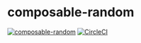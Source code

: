 composable-random
=================

[![composable-random](https://img.shields.io/maven-central/v/dev.marksman/composable-random.svg)](http://search.maven.org/#search%7Cga%7C1%7Cdev.marksman.composable-random)
[![CircleCI](https://circleci.com/gh/kschuetz/composable-random.svg?style=svg)](https://circleci.com/gh/kschuetz/composable-random)
